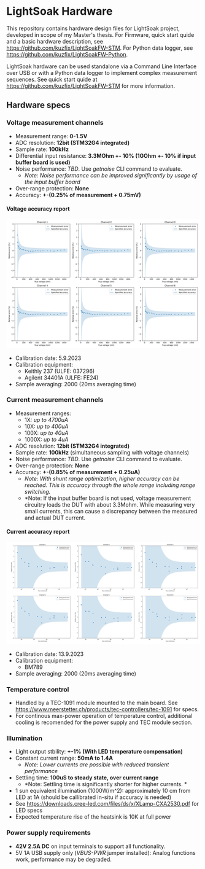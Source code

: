 # LightSoak Hardware
This repository contains hardware design files for LightSoak project, developed in scope of my Master's thesis. For Firmware, quick start quide and a basic hardware description, see https://github.com/kuzfix/LightSoakFW-STM. For Python data logger, see https://github.com/kuzfix/LightSoakFW-Python.

LightSoak hardware can be used standalone via a Command Line Interface over USB or with a Python data logger to implement complex measurement sequences. See quick start quide at https://github.com/kuzfix/LightSoakFW-STM for more information.

## Hardware specs

### Voltage measurement channels
- Measurement range: **0-1.5V**
- ADC resolution: **12bit (STM32G4 integrated)**
- Sample rate: **100kHz**
- Differential input resistance: **3.3MOhm +- 10% (1GOhm +- 10% if input buffer board is used)**
- Noise performance: *TBD*. Use *getnoise* CLI command to evaluate.
    - *Note: Noise performance can be improved significantly by usage of the input buffer board*
- Over-range protection: **None**
- Accuracy: **+-(0.25% of measurement + 0.75mV)**

#### Voltage accuracy report
![Accuracy report:](docs/calreport_5-9-2023.png)
- Calibration date: 5.9.2023
- Calibration equipment:
    - Keithly 237 (ULFE: 037296)
    - Agilent 34401A (ULFE: FE24)
- Sample averaging: 2000 (20ms averaging time)

### Current measurement channels
- Measurement ranges:
    - 1X: *up to 4700uA*
    - 10X: *up to 400uA*
    - 100X: *up to 40uA*
    - 1000X: *up to 4uA*
- ADC resolution: **12bit (STM32G4 integrated)**
- Sample rate: **100kHz** (simultaneous sampling with voltage channels)
- Noise performance: *TBD*. Use *getnoise* CLI command to evaluate.
- Over-range protection: **None**
- Accuracy: **+-(0.85% of measurement + 0.25uA)**
    - *Note: With shunt range optimization, higher accuracy can be reached. This is accuracy through the whole range including range switching.*
    - *Note: If the input buffer board is not used, voltage measurement circuitry loads the DUT with about 3.3Mohm. While measuring very small currents, this can cause a discrepancy between the measured and actual DUT current.

#### Current accuracy report
![Accuracy report:](docs/calreport-current-13-9-2023.png)
- Calibration date: 13.9.2023
- Calibration equipment:
    - BM789
- Sample averaging: 2000 (20ms averaging time)

### Temperature control
- Handled by a TEC-1091 module mounted to the main board. See https://www.meerstetter.ch/products/tec-controllers/tec-1091 for specs.
- For continous max-power operation of temperature control, additional cooling is recomended for the power supply and TEC module section.

### Illumination
- Light output stbility: **+-1% (With LED temperature compensation)**
- Constant current range: **50mA to 1.4A**
    - *Note: Lower currents are possible with reduced transient performance*
- Settling time: **100uS to steady state, over current range**
    - *Note: Settling time is significantly shorter for higher currents. *
- 1 sun equivalent illumination (1000W/m^2): approximately 10 cm from LED at 1A (should be callibrated in-situ if accuracy is needed)
- See https://downloads.cree-led.com/files/ds/x/XLamp-CXA2530.pdf for LED specs
- Expected temperature rise of the heatsink is 10K at full power

### Power supply requirements
- **42V 2.5A DC** on input terminals to support all functionality.
- 5V 1A USB supply only (*VBUS-PWR* jumper installed): Analog functions work, performance may be degraded.
